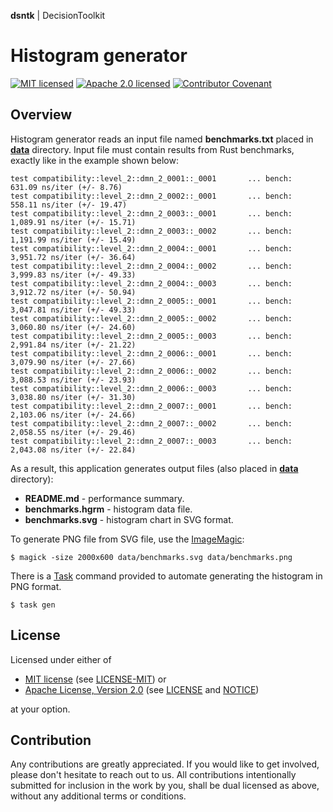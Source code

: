 **dsntk** | DecisionToolkit

# Histogram generator

[![MIT licensed][mit-badge]][mit-url]
[![Apache 2.0 licensed][apache-badge]][apache-url]
[![Contributor Covenant][cc-badge]][cc-url]

[mit-badge]: https://img.shields.io/badge/License-MIT-blue.svg
[mit-url]: https://opensource.org/licenses/MIT
[mit-license-url]: LICENSE-MIT
[apache-badge]: https://img.shields.io/badge/License-Apache%202.0-blue.svg
[apache-url]: https://www.apache.org/licenses/LICENSE-2.0
[apache-license-url]: LICENSE
[apache-notice-url]: NOTICE
[cc-badge]: https://img.shields.io/badge/Contributor%20Covenant-2.1-4baaaa.svg
[cc-url]: CODE_OF_CONDUCT.md

## Overview

Histogram generator reads an input file named **benchmarks.txt** placed in [**data**](./data) directory.
Input file must contain results from Rust benchmarks, exactly like in the example shown below:

```
test compatibility::level_2::dmn_2_0001::_0001       ... bench:         631.09 ns/iter (+/- 8.76)
test compatibility::level_2::dmn_2_0002::_0001       ... bench:         558.11 ns/iter (+/- 19.47)
test compatibility::level_2::dmn_2_0003::_0001       ... bench:       1,089.91 ns/iter (+/- 15.71)
test compatibility::level_2::dmn_2_0003::_0002       ... bench:       1,191.99 ns/iter (+/- 15.49)
test compatibility::level_2::dmn_2_0004::_0001       ... bench:       3,951.72 ns/iter (+/- 36.64)
test compatibility::level_2::dmn_2_0004::_0002       ... bench:       3,999.83 ns/iter (+/- 49.33)
test compatibility::level_2::dmn_2_0004::_0003       ... bench:       3,912.72 ns/iter (+/- 50.94)
test compatibility::level_2::dmn_2_0005::_0001       ... bench:       3,047.81 ns/iter (+/- 49.33)
test compatibility::level_2::dmn_2_0005::_0002       ... bench:       3,060.80 ns/iter (+/- 24.60)
test compatibility::level_2::dmn_2_0005::_0003       ... bench:       2,991.84 ns/iter (+/- 21.22)
test compatibility::level_2::dmn_2_0006::_0001       ... bench:       3,079.90 ns/iter (+/- 27.66)
test compatibility::level_2::dmn_2_0006::_0002       ... bench:       3,088.53 ns/iter (+/- 23.93)
test compatibility::level_2::dmn_2_0006::_0003       ... bench:       3,038.80 ns/iter (+/- 31.30)
test compatibility::level_2::dmn_2_0007::_0001       ... bench:       2,103.06 ns/iter (+/- 24.66)
test compatibility::level_2::dmn_2_0007::_0002       ... bench:       2,058.55 ns/iter (+/- 29.46)
test compatibility::level_2::dmn_2_0007::_0003       ... bench:       2,043.08 ns/iter (+/- 22.84)
```

As a result, this application generates output files (also placed in [**data**](./data) directory): 

- **README.md** - performance summary.
- **benchmarks.hgrm** - histogram data file.
- **benchmarks.svg** - histogram chart in SVG format.

To generate PNG file from SVG file, use the [ImageMagic](https://imagemagick.org/):

```
$ magick -size 2000x600 data/benchmarks.svg data/benchmarks.png
```

There is a [Task](https://taskfile.dev) command provided to automate generating the histogram in PNG format.

```
$ task gen
```

## License

Licensed under either of

- [MIT license][mit-url] (see [LICENSE-MIT][mit-license-url]) or
- [Apache License, Version 2.0][apache-url] (see [LICENSE][apache-license-url] and [NOTICE][apache-notice-url])

at your option.

## Contribution

Any contributions are greatly appreciated.
If you would like to get involved, please don't hesitate to reach out to us.
All contributions intentionally submitted for inclusion in the work by you,
shall be dual licensed as above, without any additional terms or conditions.
